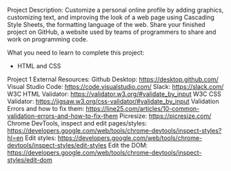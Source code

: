 Project Description: Customize a personal online profile by adding graphics, customizing text, and improving the look of a web page using Cascading Style Sheets, the formatting language of the web. Share your finished project on GitHub, a website used by teams of programmers to share and work on programming code.

What you need to learn to complete this project:
- HTML and CSS 

Project 1 External Resources:
Github Desktop: https://desktop.github.com/ 
Visual Studio Code: https://code.visualstudio.com/ 
Slack: https://slack.com/
W3C HTML Validator: https://validator.w3.org/#validate_by_input 
W3C CSS Validator: https://jigsaw.w3.org/css-validator/#validate_by_input
Validation Errors and how to fix them: https://line25.com/articles/10-common-validation-errors-and-how-to-fix-them
Picresize: https://picresize.com/
Chrome DevTools, inspect and edit pages/styles: https://developers.google.com/web/tools/chrome-devtools/inspect-styles?hl=en 
Edit styles: https://developers.google.com/web/tools/chrome-devtools/inspect-styles/edit-styles 
Edit the DOM: https://developers.google.com/web/tools/chrome-devtools/inspect-styles/edit-dom 
